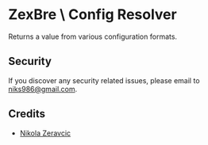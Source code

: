 # ZexBre \ Config Resolver

Returns a value from various configuration formats.

## Security

If you discover any security related issues, please email to niks986@gmail.com.

## Credits

- [Nikola Zeravcic][link-author]

[link-author]: https://github.com/zeravcic
